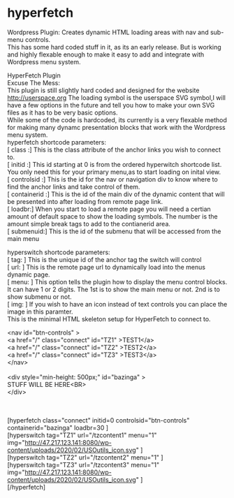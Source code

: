 # hyperfetch
Wordpress Plugin: Creates dynamic HTML loading areas with nav and sub-menu controls.
<BR>
This has some hard coded stuff in it, as its an early release. But is working and highly flexable enough to make it easy to add and integrate with Wordpress menu system.
<BR>

HyperFetch Plugin<BR> 
Excuse The Mess:<BR>
This plugin is still slightly hard coded and designed for the website http://userspace.org The loading symbol is the userspace SVG symbol,I will have a few options in the future and tell you how to make your own SVG files as it has to be very basic options.
<BR>
While some of the code is hardcoded, its currently is a very flexable method for making many dynamc presentation blocks that work with the Wordpress menu system.
<BR>
hyperfetch shortcode parameters:<BR>
[ class :] This is the class attribute of the anchor links you wish to connect to.<BR>
[ initid :] This id starting at 0 is from the ordered hyperwitch shortcode list. You only need this for your primary menu,as to start loading on inital view.<BR>
[ controlsid :] This is the id for the nav or navigation div to know where to find the anchor links and take control of them.<BR>
[ containerid :] This is the id of the main div of the dynamic content that will be presented into after loading from remote page link.<BR>
[ loadbr:] When you start to load a remote page you will need a certian amount of default space to show the loading symbols. The number is the amount simple break tags to add to the contianerid area.<BR>
[ submenuid:] This is the id of the submenu that will be accessed from the main menu<BR>

hyperswitch shortcode parameters:<BR>
[ tag: ] This is the unique id of the anchor tag the switch will control<BR>
[ url: ] This is the remote page url to dynamically load into the menus dynamic page.<BR>
[ menu: ] This option tells the plugin how to display the menu control blocks. It can have 1 or 2 digits. The 1st is to show the main menu or not. 2nd is to show submenu or not.<BR>
[ img: ] If you wish to have an icon instead of text controls you can place the image in this paramter.<BR>
This is the minimal HTML skeleton setup for HyperFetch to connect to.<BR>

&#x3C;nav id=&#x22;btn-controls&#x22; &#x3E;<BR>
&#x3C;a href=&#x22;/&#x22; class=&#x22;connect&#x22; id=&#x22;TZ1&#x22; &#x3E;TEST1&#x3C;/a&#x3E;<BR>
&#x3C;a href=&#x22;/&#x22; class=&#x22;connect&#x22; id=&#x22;TZ2&#x22; &#x3E;TEST2&#x3C;/a&#x3E;<BR>
&#x3C;a href=&#x22;/&#x22; class=&#x22;connect&#x22; id=&#x22;TZ3&#x22; &#x3E;TEST3&#x3C;/a&#x3E;<BR>
&#x3C;/nav&#x3E;<BR>
<BR>
&#x3C;div style=&#x22;min-height: 500px;&#x22; id=&#x22;bazinga&#x22; &#x3E;<BR>
STUFF WILL BE HERE&#x3C;BR&#x3E;<BR>
&#x3C;/div&#x3E;<BR>
<BR>
<BR>

[hyperfetch class="connect" initid=0 controlsid="btn-controls" containerid="bazinga" loadbr=30 ]<BR>
[hyperswitch tag="TZ1" url="/tzcontent1" menu="1" img="http://47.217.123.141:8080/wp-content/uploads/2020/02/USOutils_icon.svg" ]<BR>
[hyperswitch tag="TZ2" url="/tzcontent2" menu="1" ]<BR>
[hyperswitch tag="TZ3" url="/tzcontent3" menu="1" img="http://47.217.123.141:8080/wp-content/uploads/2020/02/USOutils_icon.svg" ]<BR>
[/hyperfetch] <BR>
